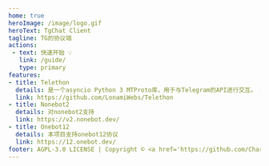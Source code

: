 ```yaml
---
home: true
heroImage: /image/logo.gif
heroText: TgChat Client
tagline: TG的协议端
actions:
 - text: 快速开始 💡
   link: /guide/
   type: primary
features:
- title: Telethon
  details: 是一个asyncio Python 3 MTProto库，用于与Telegram的API进行交互。 作为用户或通过机器人帐户
  link: https://github.com/LonamiWebs/Telethon
- title: Nonebot2
  details: 对nonebot2支持
  link: https://v2.nonebot.dev/
- title: Onebot12
  details: 本项目支持onebot12协议
  link: https://12.onebot.dev/
footer: AGPL-3.0 LICENSE | Copyright © <a href='https://github.com/Charles-Hello'>Charles-Hello</a>
---
```

